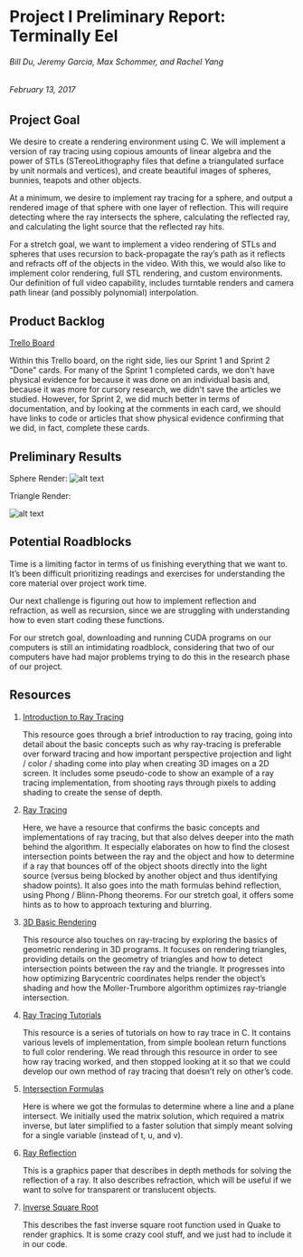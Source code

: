 
# Project I Preliminary Report: Terminally Eel
###### Bill Du, Jeremy Garcia, Max Schommer, and Rachel Yang
###### February 13, 2017

## Project Goal

   We desire to create a rendering environment using C. We will implement a version of ray tracing using copious amounts of linear algebra and the power of STLs (STereoLithography files that define a triangulated surface by unit normals and vertices), and create beautiful images of spheres, bunnies, teapots and other objects.
    
   At a minimum, we desire to implement ray tracing for a sphere, and output a rendered image of that sphere with one layer of reflection. This will require detecting where the ray intersects the sphere, calculating the reflected ray, and calculating the light source that the reflected ray hits.
    
   For a stretch goal, we want to implement a video rendering of STLs and spheres that uses recursion to back-propagate the ray’s path as it reflects and refracts off of the objects in the video. With this, we would also like to implement color rendering, full STL rendering, and custom environments. Our definition of full video capability, includes turntable renders and camera path linear (and possibly polynomial) interpolation.

## Product Backlog
[Trello Board](https://trello.com/b/5pgqGMIn/softsys17-terminally-eel)

   Within this Trello board, on the right side, lies our Sprint 1 and Sprint 2 "Done" cards. For many of the Sprint 1 completed cards, we don't have physical evidence for because it was done on an individual basis and, because it was more for cursory research, we didn't save the articles we studied. However, for Sprint 2, we did much better in terms of documentation, and by looking at the comments in each card, we should have links to code or articles that show physical evidence confirming that we did, in fact, complete these cards.

## Preliminary Results
Sphere Render:
![alt text](https://github.com/maxschommer/SoftSys-Terminally-Eel/blob/master/reports/images/SoftSysSphereRender.png)

Triangle Render:

![alt text](https://github.com/maxschommer/SoftSys-Terminally-Eel/blob/master/reports/images/SoftSystrianglerender.png)

## Potential Roadblocks
 
   Time is a limiting factor in terms of us finishing everything that we want to. It’s been difficult prioritizing readings and exercises for understanding the core material over project work time. 
    
   Our next challenge is figuring out how to implement reflection and refraction, as well as recursion, since we are struggling with understanding how to even start coding these functions.
    
   For our stretch goal, downloading and running CUDA programs on our computers is still an intimidating roadblock, considering that two of our computers have had major problems trying to do this in the research phase of our project.
 
## Resources
1. [Introduction to Ray Tracing](https://www.scratchapixel.com/lessons/3d-basic-rendering/introduction-to-ray-tracing/implementing-the-raytracing-algorithm)

    This resource goes through a brief introduction to ray tracing, going into detail about the basic concepts such as why ray-tracing is preferable over forward tracing and how important perspective projection and light / color / shading come into play when creating 3D images on a 2D screen. It includes some pseudo-code to show an example of a ray tracing implementation, from shooting rays through pixels to adding shading to create the sense of depth.

2. [Ray Tracing](https://www.ics.uci.edu/~gopi/CS211B/RayTracing%20tutorial.pdf)

    Here, we have a resource that confirms the basic concepts and implementations of ray tracing, but that also delves deeper into the math behind the algorithm. It especially elaborates on how to find the closest intersection points between the ray and the object and how to determine if a ray that bounces off of the object shoots directly into the light source (versus being blocked by another object and thus identifying shadow points). It also goes into the math formulas behind reflection, using Phong / Blinn-Phong theorems. For our stretch goal, it offers some hints as to how to approach texturing and blurring.
    
3. [3D Basic Rendering](https://www.scratchapixel.com/lessons/3d-basic-rendering/ray-tracing-rendering-a-triangle/geometry-of-a-triangle)

    This resource also touches on ray-tracing by exploring the basics of geometric rendering in 3D programs. It focuses on rendering triangles, providing details on the geometry of triangles and how to detect intersection points between the ray and the triangle. It progresses into how optimizing Barycentric coordinates helps render the object’s shading and how the Moller-Trumbore algorithm optimizes ray-triangle intersection.
    
4. [Ray Tracing Tutorials](http://www.purplealienplanet.com/node/23)

    This resource is a series of tutorials on how to ray trace in C. It contains various levels of implementation, from simple boolean return functions to full color rendering. We read through this resource in order to see how ray tracing worked, and then stopped looking at it so that we could develop our own method of ray tracing that doesn’t rely on other’s code.
    
5. [Intersection Formulas](https://en.wikipedia.org/wiki/Line%E2%80%93plane_intersection)

    Here is where we got the formulas to determine where a line and a plane intersect. We initially used the matrix solution, which required a matrix inverse, but later simplified to a faster solution that simply meant solving for a single variable (instead of t, u, and v). 
    
6. [Ray Reflection](https://graphics.stanford.edu/courses/cs148-10-summer/docs/2006--degreve--reflection_refraction.pdf)

    This is a graphics paper that describes in depth methods for solving the reflection of a ray. It also describes refraction, which will be useful if we want to solve for transparent or translucent objects. 
    
7. [Inverse Square Root](https://en.wikipedia.org/wiki/Fast_inverse_square_root)

    This describes the fast inverse square root function used in Quake to render graphics. It is some crazy cool stuff, and we just had to include it in our code. 
